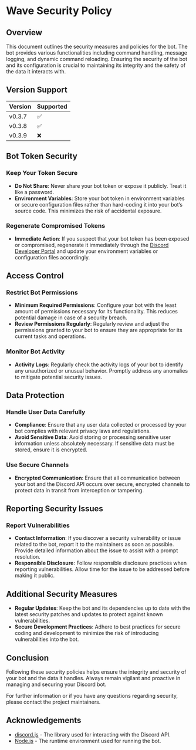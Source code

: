 # Wave Security Policy

## Overview

This document outlines the security measures and policies for the bot. The bot provides various functionalities including command handling, message logging, and dynamic command reloading. Ensuring the security of the bot and its configuration is crucial to maintaining its integrity and the safety of the data it interacts with.

## Version Support

| Version | Supported          |
| ------- | ------------------ |
| v0.3.7  | :white_check_mark: |
| v0.3.8  | :white_check_mark: |
| v0.3.9  | :x:                |

## Bot Token Security

### Keep Your Token Secure

- **Do Not Share**: Never share your bot token or expose it publicly. Treat it like a password.
- **Environment Variables**: Store your bot token in environment variables or secure configuration files rather than hard-coding it into your bot’s source code. This minimizes the risk of accidental exposure.

### Regenerate Compromised Tokens

- **Immediate Action**: If you suspect that your bot token has been exposed or compromised, regenerate it immediately through the [Discord Developer Portal](https://discord.com/developers/applications) and update your environment variables or configuration files accordingly.

## Access Control

### Restrict Bot Permissions

- **Minimum Required Permissions**: Configure your bot with the least amount of permissions necessary for its functionality. This reduces potential damage in case of a security breach.
- **Review Permissions Regularly**: Regularly review and adjust the permissions granted to your bot to ensure they are appropriate for its current tasks and operations.

### Monitor Bot Activity

- **Activity Logs**: Regularly check the activity logs of your bot to identify any unauthorized or unusual behavior. Promptly address any anomalies to mitigate potential security issues.

## Data Protection

### Handle User Data Carefully

- **Compliance**: Ensure that any user data collected or processed by your bot complies with relevant privacy laws and regulations.
- **Avoid Sensitive Data**: Avoid storing or processing sensitive user information unless absolutely necessary. If sensitive data must be stored, ensure it is encrypted.

### Use Secure Channels

- **Encrypted Communication**: Ensure that all communication between your bot and the Discord API occurs over secure, encrypted channels to protect data in transit from interception or tampering.

## Reporting Security Issues

### Report Vulnerabilities

- **Contact Information**: If you discover a security vulnerability or issue related to the bot, report it to the maintainers as soon as possible. Provide detailed information about the issue to assist with a prompt resolution.
- **Responsible Disclosure**: Follow responsible disclosure practices when reporting vulnerabilities. Allow time for the issue to be addressed before making it public.

## Additional Security Measures

- **Regular Updates**: Keep the bot and its dependencies up to date with the latest security patches and updates to protect against known vulnerabilities.
- **Secure Development Practices**: Adhere to best practices for secure coding and development to minimize the risk of introducing vulnerabilities into the bot.

## Conclusion

Following these security policies helps ensure the integrity and security of your bot and the data it handles. Always remain vigilant and proactive in managing and securing your Discord bot.

For further information or if you have any questions regarding security, please contact the project maintainers.

## Acknowledgements

- [discord.js](https://discord.js.org/) - The library used for interacting with the Discord API.
- [Node.js](https://nodejs.org/) - The runtime environment used for running the bot.
